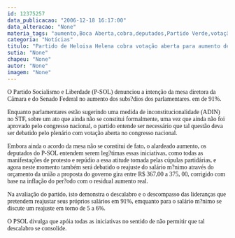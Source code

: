 ```yaml
---
id: 12375257
data_publicacao: "2006-12-18 16:17:00"
data_alteracao: "None"
materia_tags: "aumento,Boca Aberta,cobra,deputados,Partido Verde,votação"
categoria: "Notícias"
titulo: "Partido de Heloisa Helena cobra votação aberta para aumento de deputados "
sutia: "None"
chapeu: "None"
autor: "None"
imagem: "None"
---
```

<p><P><FONT face=Verdana>O Partido Socialismo e Liberdade (P-SOL) denunciou a intenção da mesa diretora da Câmara e do Senado Federal no aumento dos subs?dios dos parlamentares. em de 91%.<BR></FONT></P></p>
<p><P><FONT face=Verdana>Enquanto parlamentares estão sugerindo uma medida de inconstitucionalidade (ADIN) no STF, sobre um ato que ainda não se constitui formalmente, uma vez que ainda não foi aprovado pelo congresso nacional, o partido entende ser necessário que tal questão deva ser debatido pelo plenário com votação aberta no congresso nacional. </FONT></P></p>
<p><P><FONT face=Verdana>Embora ainda o acordo da mesa não se constitui de fato, o alardeado aumento, os deputados do P-SOL entendem serem leg?timas essas iniciativas, como todas as manifestações de protesto e repúdio a essa atitude tomada pelas cúpulas partidárias, e agora neste momento também será debatido o reajuste do salário m?nimo através do orçamento da união a proposta do governo gira entre R$ 367,00 a 375, 00, corrigido com base na inflação do per?odo com o residual aumento real. </FONT></P></p>
<p><P><FONT face=Verdana>Na avaliação do partido, isto demonstra o descalabro e o descompasso das lideranças que pretendem reajustar seus próprios salários em 91%, emquanto para o salário m?nimo se discute um reajuste em torno de 5 a 6%. </FONT></P></p>
<p><P><FONT face=Verdana>O PSOL divulga que apóia todas as iniciativas no sentido de não permitir que tal descalabro se consolide. </FONT></P> </p>
